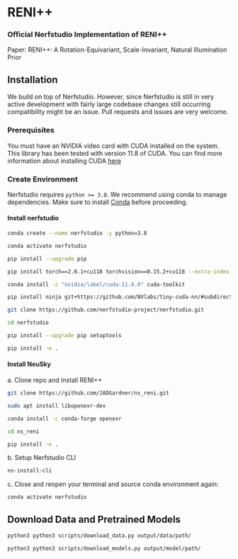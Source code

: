 # RENI++

### Official Nerfstudio Implementation of RENI++

Paper: RENI++: A Rotation-Equivariant, Scale-Invariant, Natural Illumination Prior

## Installation

We build on top of Nerfstudio. However, since Nerfstudio is still in very active development with fairly large codebase changes still occurring compatibility might be an issue. Pull requests and issues are very welcome.

### Prerequisites

You must have an NVIDIA video card with CUDA installed on the system. This library has been tested with version 11.8 of CUDA. You can find more information about installing CUDA [here](https://docs.nvidia.com/cuda/cuda-quick-start-guide/index.html)

### Create Environment

Nerfstudio requires `python >= 3.8`. We recommend using conda to manage dependencies. Make sure to install [Conda](https://docs.conda.io/miniconda.html) before proceeding.

#### Install nerfstudio

```bash
conda create --name nerfstudio -y python=3.8

conda activate nerfstudio

pip install --upgrade pip

pip install torch==2.0.1+cu118 torchvision==0.15.2+cu118 --extra-index-url https://download.pytorch.org/whl/cu118

conda install -c "nvidia/label/cuda-11.8.0" cuda-toolkit

pip install ninja git+https://github.com/NVlabs/tiny-cuda-nn/#subdirectory=bindings/torch

git clone https://github.com/nerfstudio-project/nerfstudio.git

cd nerfstudio

pip install --upgrade pip setuptools

pip install -e .
```

#### Install NeuSky

a. Clone repo and install RENI++

```bash
git clone https://github.com/JADGardner/ns_reni.git

sudo apt install libopenexr-dev

conda install -c conda-forge openexr

cd ns_reni

pip install -e .
```

b. Setup Nerfstudio CLI

```bash
ns-install-cli
```

c. Close and reopen your terminal and source conda environment again:

```bash
conda activate nerfstudio
```

## Download Data and Pretrained Models

```bash
python3 python3 scripts/download_data.py output/data/path/

python3 python3 scripts/download_models.py output/model/path/
```
